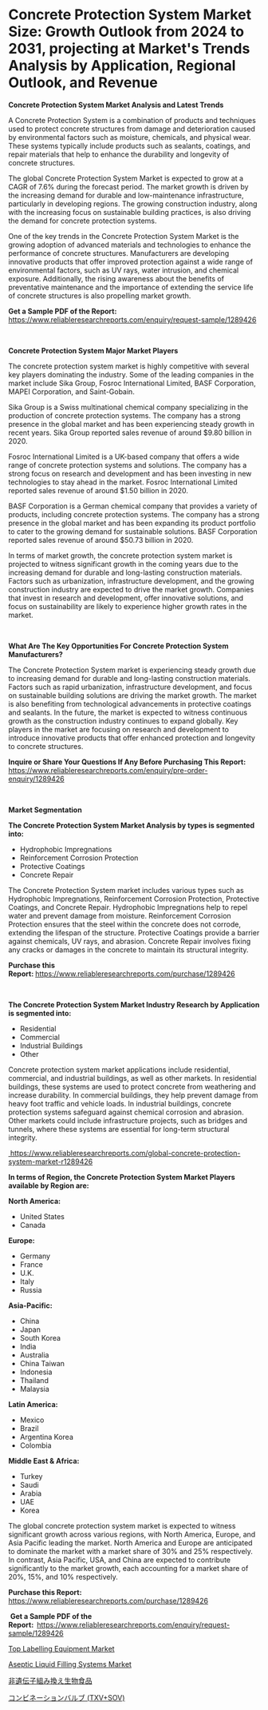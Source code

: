 <p><h1>Concrete Protection System Market Size: Growth Outlook from 2024 to 2031, projecting at Market's Trends Analysis by Application, Regional Outlook, and Revenue</h1></p><p><strong>Concrete Protection System Market Analysis and Latest Trends</strong></p>
<p><p>A Concrete Protection System is a combination of products and techniques used to protect concrete structures from damage and deterioration caused by environmental factors such as moisture, chemicals, and physical wear. These systems typically include products such as sealants, coatings, and repair materials that help to enhance the durability and longevity of concrete structures.</p><p>The global Concrete Protection System Market is expected to grow at a CAGR of 7.6% during the forecast period. The market growth is driven by the increasing demand for durable and low-maintenance infrastructure, particularly in developing regions. The growing construction industry, along with the increasing focus on sustainable building practices, is also driving the demand for concrete protection systems.</p><p>One of the key trends in the Concrete Protection System Market is the growing adoption of advanced materials and technologies to enhance the performance of concrete structures. Manufacturers are developing innovative products that offer improved protection against a wide range of environmental factors, such as UV rays, water intrusion, and chemical exposure. Additionally, the rising awareness about the benefits of preventative maintenance and the importance of extending the service life of concrete structures is also propelling market growth.</p></p>
<p><strong>Get a Sample PDF of the Report:&nbsp;</strong> <a href="https://www.reliableresearchreports.com/enquiry/request-sample/1289426">https://www.reliableresearchreports.com/enquiry/request-sample/1289426</a></p>
<p>&nbsp;</p>
<p><strong>Concrete Protection System Major Market Players</strong></p>
<p><p>The concrete protection system market is highly competitive with several key players dominating the industry. Some of the leading companies in the market include Sika Group, Fosroc International Limited, BASF Corporation, MAPEI Corporation, and Saint-Gobain.</p><p>Sika Group is a Swiss multinational chemical company specializing in the production of concrete protection systems. The company has a strong presence in the global market and has been experiencing steady growth in recent years. Sika Group reported sales revenue of around $9.80 billion in 2020.</p><p>Fosroc International Limited is a UK-based company that offers a wide range of concrete protection systems and solutions. The company has a strong focus on research and development and has been investing in new technologies to stay ahead in the market. Fosroc International Limited reported sales revenue of around $1.50 billion in 2020.</p><p>BASF Corporation is a German chemical company that provides a variety of products, including concrete protection systems. The company has a strong presence in the global market and has been expanding its product portfolio to cater to the growing demand for sustainable solutions. BASF Corporation reported sales revenue of around $50.73 billion in 2020.</p><p>In terms of market growth, the concrete protection system market is projected to witness significant growth in the coming years due to the increasing demand for durable and long-lasting construction materials. Factors such as urbanization, infrastructure development, and the growing construction industry are expected to drive the market growth. Companies that invest in research and development, offer innovative solutions, and focus on sustainability are likely to experience higher growth rates in the market.</p></p>
<p>&nbsp;</p>
<p><strong>What Are The Key Opportunities For Concrete Protection System Manufacturers?</strong></p>
<p><p>The Concrete Protection System market is experiencing steady growth due to increasing demand for durable and long-lasting construction materials. Factors such as rapid urbanization, infrastructure development, and focus on sustainable building solutions are driving the market growth. The market is also benefiting from technological advancements in protective coatings and sealants. In the future, the market is expected to witness continuous growth as the construction industry continues to expand globally. Key players in the market are focusing on research and development to introduce innovative products that offer enhanced protection and longevity to concrete structures.</p></p>
<p><strong>Inquire or Share Your Questions If Any Before Purchasing This Report:</strong> <a href="https://www.reliableresearchreports.com/enquiry/pre-order-enquiry/1289426">https://www.reliableresearchreports.com/enquiry/pre-order-enquiry/1289426</a></p>
<p>&nbsp;</p>
<p><strong>Market Segmentation</strong></p>
<p><strong>The Concrete Protection System Market Analysis by types is segmented into:</strong></p>
<p><ul><li>Hydrophobic Impregnations</li><li>Reinforcement Corrosion Protection</li><li>Protective Coatings</li><li>Concrete Repair</li></ul></p>
<p><p>The Concrete Protection System market includes various types such as Hydrophobic Impregnations, Reinforcement Corrosion Protection, Protective Coatings, and Concrete Repair. Hydrophobic Impregnations help to repel water and prevent damage from moisture. Reinforcement Corrosion Protection ensures that the steel within the concrete does not corrode, extending the lifespan of the structure. Protective Coatings provide a barrier against chemicals, UV rays, and abrasion. Concrete Repair involves fixing any cracks or damages in the concrete to maintain its structural integrity.</p></p>
<p><strong>Purchase this Report:&nbsp;</strong><a href="https://www.reliableresearchreports.com/purchase/1289426">https://www.reliableresearchreports.com/purchase/1289426</a></p>
<p>&nbsp;</p>
<p><strong>The Concrete Protection System Market Industry Research by Application is segmented into:</strong></p>
<p><ul><li>Residential</li><li>Commercial</li><li>Industrial Buildings</li><li>Other</li></ul></p>
<p><p>Concrete protection system market applications include residential, commercial, and industrial buildings, as well as other markets. In residential buildings, these systems are used to protect concrete from weathering and increase durability. In commercial buildings, they help prevent damage from heavy foot traffic and vehicle loads. In industrial buildings, concrete protection systems safeguard against chemical corrosion and abrasion. Other markets could include infrastructure projects, such as bridges and tunnels, where these systems are essential for long-term structural integrity.</p></p>
<p><a href="https://www.reliableresearchreports.com/global-concrete-protection-system-market-r1289426">&nbsp;https://www.reliableresearchreports.com/global-concrete-protection-system-market-r1289426</a></p>
<p><strong>In terms of Region, the Concrete Protection System Market Players available by Region are:</strong></p>
<p>
    <p> <strong> North America: </strong>
        <ul>
            <li>United States</li>
            <li>Canada</li>
        </ul>
        </p> 
    <p> <strong> Europe: </strong>
        <ul>
            <li>Germany</li>
            <li>France</li>
            <li>U.K.</li>
            <li>Italy</li>
            <li>Russia</li>
        </ul>
        </p> 
    <p> <strong> Asia-Pacific: </strong>
        <ul>
            <li>China</li>
            <li>Japan</li>
            <li>South Korea</li>
            <li>India</li>
            <li>Australia</li>
            <li>China Taiwan</li>
            <li>Indonesia</li>
            <li>Thailand</li>
            <li>Malaysia</li>
        </ul>
        </p> 
    <p> <strong> Latin America: </strong>
        <ul>
            <li>Mexico</li>
            <li>Brazil</li>
            <li>Argentina Korea</li>
            <li>Colombia</li>
        </ul>
        </p> 
    <p> <strong> Middle East & Africa: </strong>
        <ul>
            <li>Turkey</li>
            <li>Saudi</li>
            <li>Arabia</li>
            <li>UAE</li>
            <li>Korea</li>
        </ul>
    </p>
    </p>
<p><p>The global concrete protection system market is expected to witness significant growth across various regions, with North America, Europe, and Asia Pacific leading the market. North America and Europe are anticipated to dominate the market with a market share of 30% and 25% respectively. In contrast, Asia Pacific, USA, and China are expected to contribute significantly to the market growth, each accounting for a market share of 20%, 15%, and 10% respectively.</p></p>
<p><strong>Purchase this Report: </strong><a href="https://www.reliableresearchreports.com/purchase/1289426">https://www.reliableresearchreports.com/purchase/1289426</a></p>
<p>&nbsp;<strong>Get a Sample PDF of the Report:&nbsp;&nbsp;</strong><a href="https://www.reliableresearchreports.com/enquiry/request-sample/1289426">https://www.reliableresearchreports.com/enquiry/request-sample/1289426</a></p>
<p><strong></strong></p>
<p><p><a href="https://github.com/mharielmesa/Market-Research-Report-List-3/blob/main/top-labelling-equipment-market.md">Top Labelling Equipment Market</a></p><p><a href="https://github.com/moyahfrancoestellec51j635wcx/Market-Research-Report-List-2/blob/main/aseptic-liquid-filling-systems-market.md">Aseptic Liquid Filling Systems Market</a></p><p><a href="https://medium.com/@matteills7854/2024%E5%B9%B4%E3%81%8B%E3%82%892031%E5%B9%B4%E3%81%BE%E3%81%A7%E3%81%AE%E6%9C%9F%E9%96%93%E3%81%AB%E4%BA%88%E6%B8%AC%E3%81%95%E3%82%8C%E3%81%9F-%E9%9D%9E%E9%81%BA%E4%BC%9D%E5%AD%90%E7%B5%84%E6%8F%9B%E3%81%88%E6%9C%89%E6%A9%9F%E9%A3%9F%E5%93%81%E5%B8%82%E5%A0%B4%E3%81%AE%E5%8B%95%E5%90%91%E3%81%A8%E6%88%90%E9%95%B7%E8%A6%81%E5%9B%A0%E3%82%92%E5%88%86%E6%9E%90%E3%81%97%E3%81%BE%E3%81%99-4f2c2fa69c09">非遺伝子組み換え生物食品</a></p><p><a href="https://medium.com/@caseyelee251/%E3%82%B0%E3%83%AD%E3%83%BC%E3%83%90%E3%83%AB%E3%82%B3%E3%83%B3%E3%83%93%E3%83%8D%E3%83%BC%E3%82%B7%E3%83%A7%E3%83%B3%E3%83%90%E3%83%AB%E3%83%96-txv-sov-%E5%B8%82%E5%A0%B4%E3%81%AE%E7%B7%8F%E5%90%88%E7%9A%84%E3%81%AA%E5%88%86%E6%9E%90-%E6%88%90%E9%95%B7%E3%83%88%E3%83%AC%E3%83%B3%E3%83%89%E3%81%A8%E5%B8%82%E5%A0%B4%E4%BA%88%E6%B8%AC-2024%E5%B9%B4-2031%E5%B9%B4-e2b2d65b3b46">コンビネーションバルブ (TXV+SOV)</a></p></p>